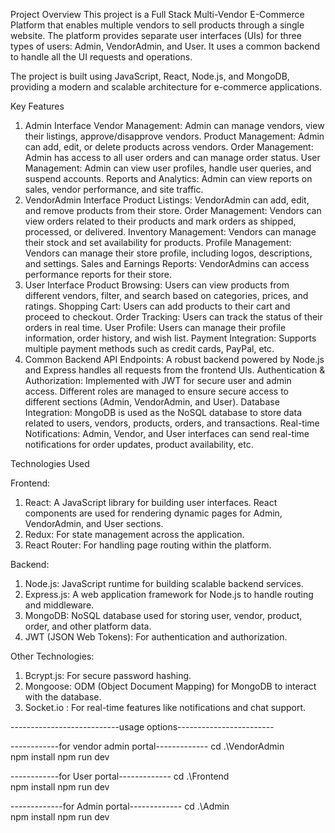 Project Overview
This project is a Full Stack Multi-Vendor E-Commerce Platform that enables multiple vendors to sell products through a single website. The platform provides separate user interfaces (UIs) for three types of users: Admin, VendorAdmin, and User. It uses a common backend to handle all the UI requests and operations.

The project is built using JavaScript, React, Node.js, and MongoDB, providing a modern and scalable architecture for e-commerce applications.

Key Features

1. Admin Interface
   Vendor Management: Admin can manage vendors, view their listings, approve/disapprove vendors.
   Product Management: Admin can add, edit, or delete products across vendors.
   Order Management: Admin has access to all user orders and can manage order status.
   User Management: Admin can view user profiles, handle user queries, and suspend accounts.
   Reports and Analytics: Admin can view reports on sales, vendor performance, and site traffic.
2. VendorAdmin Interface
   Product Listings: VendorAdmin can add, edit, and remove products from their store.
   Order Management: Vendors can view orders related to their products and mark orders as shipped, processed, or delivered.
   Inventory Management: Vendors can manage their stock and set availability for products.
   Profile Management: Vendors can manage their store profile, including logos, descriptions, and settings.
   Sales and Earnings Reports: VendorAdmins can access performance reports for their store.
3. User Interface
   Product Browsing: Users can view products from different vendors, filter, and search based on categories, prices, and ratings.
   Shopping Cart: Users can add products to their cart and proceed to checkout.
   Order Tracking: Users can track the status of their orders in real time.
   User Profile: Users can manage their profile information, order history, and wish list.
   Payment Integration: Supports multiple payment methods such as credit cards, PayPal, etc.
4. Common Backend
   API Endpoints: A robust backend powered by Node.js and Express handles all requests from the frontend UIs.
   Authentication & Authorization: Implemented with JWT for secure user and admin access. Different roles are managed to ensure secure access to different sections (Admin, VendorAdmin, and User).
   Database Integration: MongoDB is used as the NoSQL database to store data related to users, vendors, products, orders, and transactions.
   Real-time Notifications: Admin, Vendor, and User interfaces can send real-time notifications for order updates, product availability, etc.

Technologies Used

Frontend:

1. React: A JavaScript library for building user interfaces. React components are used for rendering dynamic pages for Admin, VendorAdmin, and User sections.
2. Redux: For state management across the application.
3. React Router: For handling page routing within the platform.

Backend:

1. Node.js: JavaScript runtime for building scalable backend services.
2. Express.js: A web application framework for Node.js to handle routing and middleware.
3. MongoDB: NoSQL database used for storing user, vendor, product, order, and other platform data.
4. JWT (JSON Web Tokens): For authentication and authorization.

Other Technologies:

1. Bcrypt.js: For secure password hashing.
2. Mongoose: ODM (Object Document Mapping) for MongoDB to interact with the database.
3. Socket.io : For real-time features like notifications and chat support.

---------------------------usage options------------------------

------------for vendor admin portal-------------
cd .\VendorAdmin\
npm install
npm run dev

------------for User portal-------------
cd .\Frontend\
npm install
npm run dev

-------------for Admin portal-------------
cd .\Admin\
npm install
npm run dev
